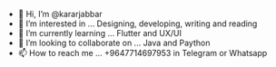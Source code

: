 - 👋 Hi, I’m @kararjabbar
- 👀 I’m interested in ... Designing, developing, writing and reading
- 🌱 I’m currently learning ... Flutter and UX/UI
- 💞️ I’m looking to collaborate on ... Java and Paython 
- 📫 How to reach me ... +9647714697953 in Telegram or Whatsapp

<!---
kararjabbar/kararjabbar is a ✨ special ✨ repository because its `README.md` (this file) appears on your GitHub profile.
You can click the Preview link to take a look at your changes.
--->
